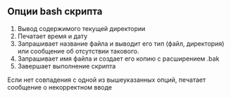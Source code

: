 ## Опции bash скрипта

1. Вывод содержимого текущей директории
2. Печатает время и дату
3. Запрашивает название файла и выводит его тип (файл, директория) или сообщение об отсутствии такового.
4. Запрашивает имя файла и создает его копию с расширением .bak
5. Завершает выполнение скрипта

Если нет совпадения с одной из вышеуказанных опций, печатает сообщение о некорректном вводе 
